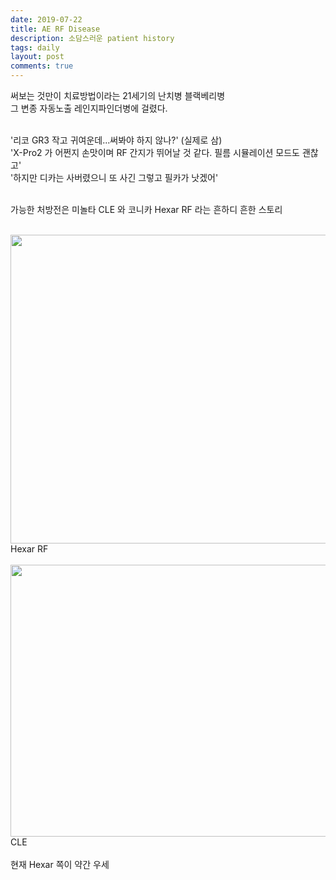 ```yaml
---
date: 2019-07-22
title: AE RF Disease
description: 소담스러운 patient history
tags: daily
layout: post
comments: true
---
```


써보는 것만이 치료방법이라는 21세기의 난치병 블랙베리병
<br>
그 변종 자동노출 레인지파인더병에 걸렸다.
<br><br>

'리코 GR3 작고 귀여운데...써봐야 하지 않나?' (실제로 삼)
<br>
'X-Pro2 가 어쩐지 손맛이며 RF 간지가 뛰어날 것 같다. 필름 시뮬레이션 모드도 괜찮고'
<br>
'하지만 디카는 사버렸으니 또 사긴 그렇고 필카가 낫겠어'
<br> <br>

가능한 처방전은 미놀타 CLE 와 코니카 Hexar RF 라는 흔하디 흔한 스토리
<br> <br>

<img src="https://n2wb.files.wordpress.com/2019/07/img_2357.jpg" class="wp-image-164" width="680" height="494">
<br>
Hexar RF
<br><br>

<img src="https://n2wb.files.wordpress.com/2019/07/img_2360-1.jpg" class="wp-image-167" width="600" height="435">
<br>
CLE
<br><br>
현재 Hexar 쪽이 약간 우세
